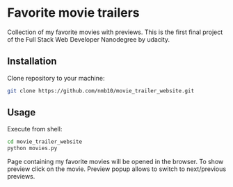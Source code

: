 # Favorite movie trailers

Collection of my favorite movies with previews. This is the first final project of the Full Stack Web Developer Nanodegree by udacity.

## Installation

Clone repository to your machine:
```bash
git clone https://github.com/nmb10/movie_trailer_website.git
```

## Usage

Execute from shell:
```bash
cd movie_trailer_website
python movies.py
```
Page containing my favorite movies will be opened in the browser. To show preview click on the movie. Preview popup allows to switch to next/previous previews.
